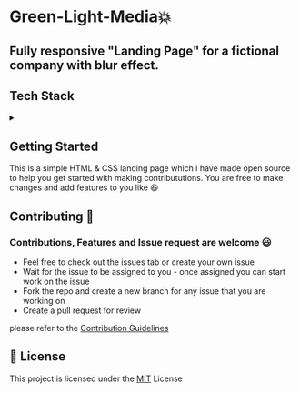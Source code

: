 # Green-Light-Media💥
## Fully responsive "Landing Page" for a fictional company with blur effect.

## Tech Stack
<details>
<summary></summary>
<br>
  
* Html
* Css
</details>

## Getting Started

This is a simple HTML & CSS landing page which i have made open source to help  you get started with making contribututions. 
You are free to make changes and add features to you like 😆

## Contributing 🔨

### Contributions, Features and Issue request are welcome 😃

* Feel free to check out the issues tab or create your own issue
* Wait for the issue to be assigned to you - once assigned you can start work on the issue
* Fork the repo and create a new branch for any issue that you are working on
* Create a pull request for review

please refer to the [Contribution Guidelines](CONTRIBUTING.md)

## 📄	License
This project is licensed under the [MIT](LICENSE) License
